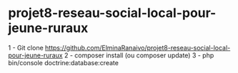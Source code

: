 # projet8-reseau-social-local-pour-jeune-ruraux
1 - Git clone https://github.com/ElminaRanaivo/projet8-reseau-social-local-pour-jeune-ruraux
2 - composer install (ou composer update)
3 - php bin/console doctrine:database:create